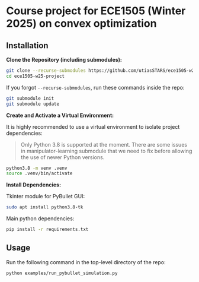 # Course project for ECE1505 (Winter 2025) on convex optimization

## Installation

**Clone the Repository (including submodules):**

```bash
git clone --recurse-submodules https://github.com/utiasSTARS/ece1505-w25-project
cd ece1505-w25-project
```

If you forgot `--recurse-submodules`, run these commands inside the repo:
```bash
git submodule init
git submodule update
```

**Create and Activate a Virtual Environment:**

It is highly recommended to use a virtual environment to isolate project dependencies:

> Only Python 3.8 is supported at the moment. There are some issues in manipulator-learning submodule that we need to fix before allowing the use of newer Python versions.

```bash
python3.8 -m venv .venv
source .venv/bin/activate
```

**Install Dependencies:**

Tkinter module for PyBullet GUI:
```bash
sudo apt install python3.8-tk
```

Main python dependencies:
```bash
pip install -r requirements.txt
```

## Usage

Run the following command in the top-level directory of the repo:
```bash
python examples/run_pybullet_simulation.py
```